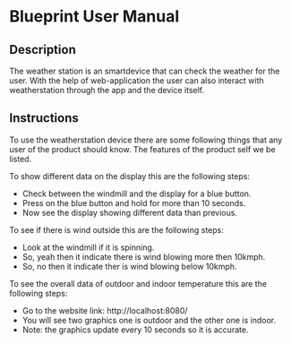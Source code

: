 # Blueprint User Manual 

## Description 
The weather station is an smartdevice that can check the weather for the user. With the help of web-application the user can also interact with weatherstation through the app and the device 
itself. 

## Instructions 
To use the weatherstation device there are some following things that any user of the product should know. The features of the product self we be listed.

To show different data on the display this are the following steps:
- Check between the windmill and the display for a blue button.
- Press on the blue button and hold for more than 10 seconds.
- Now see the display showing different data than previous.

To see if there is wind outside this are the following steps:
- Look at the windmill if it is spinning.
- So, yeah then it indicate there is wind blowing more then 10kmph.
- So, no then it indicate ther is wind blowing below 10kmph.

To see the overall data of outdoor and indoor temperature this are the following steps:
- Go to the website link: http://localhost:8080/
- You will see two graphics one is outdoor and the other one is indoor.
- Note: the graphics update every 10 seconds so it is accurate. 